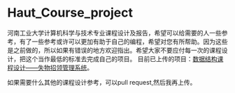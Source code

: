 # Haut_Course_project
 河南工业大学计算机科学与技术专业课程设计及报告，希望可以给需要的人一些参考，有了一些参考或许可以更加有助于自己的编程，希望对您有所帮助。因为这些是之前做的，所以如果有错误的地方欢迎指出。希望大家不要应付每一次的课程设计，把这个当作最低的标准去完成自己的项目。
目前已上传的项目：[数据结构课程设计——失物招领管理系统](https://github.com/Flying-cs-newbie/Haut_Course_project/tree/master/%E6%95%B0%E6%8D%AE%E7%BB%93%E6%9E%84%E8%AF%BE%E7%A8%8B%E8%AE%BE%E8%AE%A1)。

如果需要什么其他的课程设计参考，可以pull request,然后我再上传。

